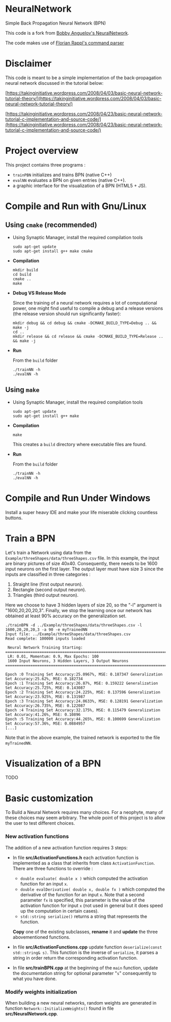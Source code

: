 
# NeuralNetwork

Simple Back Propagation Neural Network (BPN)

This code is a fork from [Bobby Anguelov's NeuralNetwork](https://github.com/BobbyAnguelov/NeuralNetwork).

The code makes use of [Florian Rappl's command parser](https://github.com/FlorianRappl/CmdParser )

# Disclaimer
This code is meant to be a simple implementation of the back-propagation neural network discussed in the tutorial below:

[https://takinginitiative.wordpress.com/2008/04/03/basic-neural-network-tutorial-theory/](https://takinginitiative.wordpress.com/2008/04/03/basic-neural-network-tutorial-theory/)

[https://takinginitiative.wordpress.com/2008/04/23/basic-neural-network-tutorial-c-implementation-and-source-code/](https://takinginitiative.wordpress.com/2008/04/23/basic-neural-network-tutorial-c-implementation-and-source-code/)


# Project overview

This project contains three programs :

 - `trainPBN` initializes and trains BPN (native C++)
 - `evalNN` evaluates a BPN on given entries (native C++).
 - a graphic interface for the visualization of a BPN (HTML5 + JS).


# Compile and Run with Gnu/Linux

## Using `cmake` (recommended)

 - Using Synaptic Manager, install the required compilation tools

	```
	sudo apt-get update
	sudo apt-get install g++ make cmake
	```

 -  __Compilation__

	```
	mkdir build
	cd build
	cmake ..
	make
	```

 - __Debug VS Release Mode__

	Since the training of a neural network requires a lot of computational power, one might find useful to compile a debug and a release versions (the release version should run significantly faster):
	```
	mkdir debug && cd debug && cmake -DCMAKE_BUILD_TYPE=Debug .. && make -j
	cd ..
	mkdir release && cd release && cmake -DCMAKE_BUILD_TYPE=Release .. && make -j
	```

 - __Run__

	From the `build` folder
	```
	./trainNN -h
	./evalNN -h
	```



## Using `make`
 
 - Using Synaptic Manager, install the required compilation tools

	```
	sudo apt-get update
	sudo apt-get install g++ make
	```

 - __Compilation__

	```
	make
	```
	This creates a `build` directory where executable files are found.

 - __Run__

	From the `build` folder
	```
	./trainNN -h
	./evalNN -h
	```



# Compile and Run Under Windows

Install a super heavy IDE and make your life miserable clicking countless buttons.




# Train a BPN
Let's train a Network using data from the
``Example/threeShapes/data/threeShapes.csv`` file. In this example, the input
are binary pictures of size 40x40. Consequently, there needs to be 1600 input
neurons on the first layer. The output layer must have size 3 since the inputs
are classified in three categories :

1. Straight line (first output neuron).
2. Rectangle (second output neuron).
3. Triangles (third output neuron).

Here we choose to have 3 hidden layers of size 20, so the "-l" argument is
"1600,20,20,20,3". Finally, we stop the learning once our network has obtained
at least 90% accuracy on the generalization set.

```
./trainBPN -d ../Example/threeShapes/data/threeShapes.csv -l 1600,20,20,20,3 -a 90 -e myTrainedNN
Input file: ../Example/threeShapes/data/threeShapes.csv
Read complete: 100000 inputs loaded

 Neural Network Training Starting: 
==========================================================================
 LR: 0.01, Momentum: 0.9, Max Epochs: 100
 1600 Input Neurons, 3 Hidden Layers, 3 Output Neurons
==========================================================================

Epoch :0 Training Set Accuracy:25.0967%, MSE: 0.187347 Generalization Set Accuracy:25.62%, MSE: 0.182734
Epoch :1 Training Set Accuracy:26.87%, MSE: 0.159222 Generalization Set Accuracy:25.725%, MSE: 0.143087
Epoch :2 Training Set Accuracy:24.225%, MSE: 0.137596 Generalization Set Accuracy:23.925%, MSE: 0.131987
Epoch :3 Training Set Accuracy:24.0633%, MSE: 0.128191 Generalization Set Accuracy:26.735%, MSE: 0.122087
Epoch :4 Training Set Accuracy:32.175%, MSE: 0.115479 Generalization Set Accuracy:41.26%, MSE: 0.10896
Epoch :5 Training Set Accuracy:44.265%, MSE: 0.100699 Generalization Set Accuracy:57.36%, MSE: 0.0884957
[...]
```

Note that in the above example, the trained network is exported to the file ``myTrainedNN``.

# Visualization of a BPN

TODO



# Basic customization

To Build a Neural Network requires many choices. For a neophyte, many of these
choices may seem arbitrary. The whole point of this project is to allow the
user to test different choices.

### New activation functions

The addition of a new activation function requires 3 steps:

 - In file __src/ActivationFunctions.h__ each activation function is
   implemented as a class that inherits from class ``ActivationFunction``.
   There are three functions to override : 
     - ``double evaluate( double x )`` which computed the activation function for an input ``x``.
     - ``double evalDerivative( double x, double fx )`` which computed the
       derivative of the function for an input ``x``. Note that a second
       parameter ``fx`` is specified, this parameter is the value of the activation
       function for input ``x`` (not used in general but it does speed up the
       computation in certain cases).
     - ``std::string serialize()`` returns a string that represents the function.

    __Copy__ one of the existing subclasses, __rename__ it and __update__ the three
    abovementioned functions.

 - In file __src/ActivationFunctions.cpp__ update function ``deserialize(const std::string& s)``. 
   This function is the inverse of ``serialize``, it parses a string in order
   return the corresponding activation function.

 - In file __src/trainBPN.cpp__ at the beginning of the ``main`` function,
   update the documentation string for optional parameter "``s``" consequently
   to what you have done.


### Modify weights initialization

When building a new neural networks, random weights are generated in function
``Network::InitializeWeights()`` found in file __src/NeuralNetwork.cpp__. 




